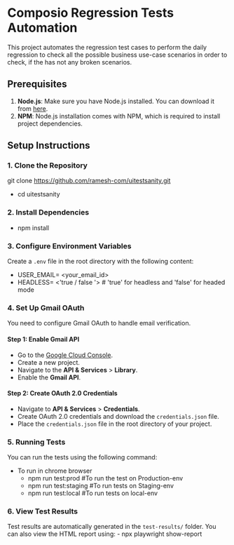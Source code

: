 # Composio Regression Tests Automation

This project automates the regression test cases to perform the daily regression to check all the possible business use-case scenarios in order to check, if the has not any broken scenarios.
## Prerequisites

1. **Node.js**: Make sure you have Node.js installed. You can download it from [here](https://nodejs.org/).
2. **NPM**: Node.js installation comes with NPM, which is required to install project dependencies.

## Setup Instructions

### 1. Clone the Repository

git clone https://github.com/ramesh-com/uitestsanity.git
   - cd uitestsanity

### 2. Install Dependencies
   - npm install

### 3. Configure Environment Variables

Create a `.env` file in the root directory with the following content:
 - USER_EMAIL= <your_email_id>
 - HEADLESS= <'true / false '>  # 'true' for headless and 'false' for headed mode
 
### 4. Set Up Gmail OAuth

You need to configure Gmail OAuth to handle email verification.

#### Step 1: Enable Gmail API

- Go to the [Google Cloud Console](https://console.developers.google.com/).
- Create a new project.
- Navigate to the **API & Services** > **Library**.
- Enable the **Gmail API**.

#### Step 2: Create OAuth 2.0 Credentials

- Navigate to **API & Services** > **Credentials**.
- Create OAuth 2.0 credentials and download the `credentials.json` file.
- Place the `credentials.json` file in the root directory of your project.

### 5. Running Tests
You can run the tests using the following command:

- To run in chrome browser 
    - npm run test:prod #To run the test on Production-env
    - npm run test:staging #To run tests on Staging-env
    - npm run test:local  #To run tests on local-env  

### 6. View Test Results
Test results are automatically generated in the `test-results/` folder. You can also view the HTML report using:
    - npx playwright show-report

